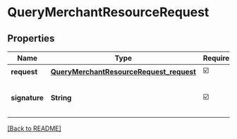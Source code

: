 # QueryMerchantResourceRequest
## Properties

| Name | Type | Required | Description |
| ------------- | ------------- | ------------- | ------------- |
| **request** | [**QueryMerchantResourceRequest_request**](QueryMerchantResourceRequest_request.md) | ☑️ |  |
| **signature** | **String** | ☑️ | Signature string for request validation |

[[Back to README]](../../../../README.md)
